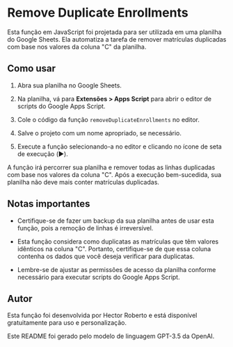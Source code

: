 # Remove Duplicate Enrollments

Esta função em JavaScript foi projetada para ser utilizada em uma planilha do Google Sheets. Ela automatiza a tarefa de remover matrículas duplicadas com base nos valores da coluna "C" da planilha.

## Como usar

1. Abra sua planilha no Google Sheets.

2. Na planilha, vá para **Extensões > Apps Script** para abrir o editor de scripts do Google Apps Script.

3. Cole o código da função `removeDuplicateEnrollments` no editor.

4. Salve o projeto com um nome apropriado, se necessário.

5. Execute a função selecionando-a no editor e clicando no ícone de seta de execução (▶️).

A função irá percorrer sua planilha e remover todas as linhas duplicadas com base nos valores da coluna "C". Após a execução bem-sucedida, sua planilha não deve mais conter matrículas duplicadas.

## Notas importantes

- Certifique-se de fazer um backup da sua planilha antes de usar esta função, pois a remoção de linhas é irreversível.

- Esta função considera como duplicatas as matrículas que têm valores idênticos na coluna "C". Portanto, certifique-se de que essa coluna contenha os dados que você deseja verificar para duplicatas.

- Lembre-se de ajustar as permissões de acesso da planilha conforme necessário para executar scripts do Google Apps Script.

## Autor

Esta função foi desenvolvida por Hector Roberto e está disponível gratuitamente para uso e personalização.

Este README foi gerado pelo modelo de linguagem GPT-3.5 da OpenAI.

